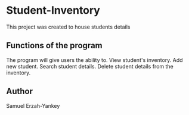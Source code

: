 # Student-Inventory
This project was created to house students details

## Functions of the program
The program will give users the ability to.
View student's inventory.
Add new student.
Search student details.
Delete student details from the inventory. 

## Author
Samuel Erzah-Yankey